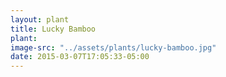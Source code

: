 ```yaml
---
layout: plant
title: Lucky Bamboo
plant:
image-src: "../assets/plants/lucky-bamboo.jpg"
date: 2015-03-07T17:05:33-05:00
---
```

